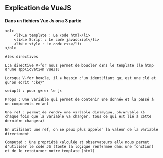 ## Explication de VueJS

#### Dans un fichiers Vue Js on a 3 partie

    <ol>
        <li>Le template : Le code html</li>
        <li>Le Script : Le code javascript</li>
        <li>Le style : Le code css</li>
    </ol>

    #les directives 

    L:a directive V-for nous permet de boucler dans le template (le htmp d'une applicvation vueJs)

    Lorsque V-for boucle, il a besoin d'un identifiant qui est une clé et qu'on ecrit ":key"

    setup() : pour gerer le js

    Props : Une variable qui permet de contenir une donnée et la passé à un components enfant

    Une ref : permet de rendre une variable dinamyque, observable (à chaque fois que la variable va changer, tous ce qui est lié à cette dernière changera)

    En utilisant une ref, on ne peux plus appeler la valeur de la variable directement

    Computed : Une propriété calculée et observateurs elle nous permet d'utiliser le code JS (toute la logique renfermée dans une fonction) et de le retoiurner notre template (html)
